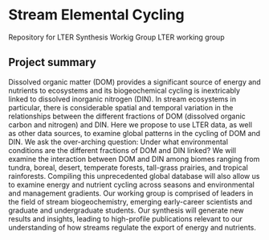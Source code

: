 # Stream Elemental Cycling 
 
Repository for LTER Synthesis Workig Group LTER working group

## Project summary

Dissolved organic matter (DOM) provides a significant source of energy and nutrients to ecosystems and its biogeochemical cycling is inextricably linked to dissolved inorganic nitrogen (DIN). In stream ecosystems in particular, there is considerable spatial and temporal variation in the relationships between the different fractions of DOM (dissolved organic carbon and nitrogen) and DIN. Here we propose to use LTER data, as well as other data sources, to examine global patterns in the cycling of DOM and DIN. We ask the over-arching question: Under what environmental conditions are the different fractions of DOM and DIN linked? We will examine the interaction between DOM and DIN among biomes ranging from tundra, boreal, desert, temperate forests, tall-grass prairies, and tropical rainforests. Compiling this unprecedented global database will also allow us to examine energy and nutrient cycling across seasons and environmental and management gradients. Our working group is comprised of leaders in the field of stream biogeochemistry, emerging early-career scientists and graduate and undergraduate students. Our synthesis will generate new results and insights, leading to high-profile publications relevant to our understanding of how streams regulate the export of energy and nutrients.

